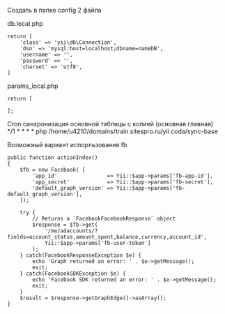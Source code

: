 Создать в папке config 2 файла

db.local.php

    return [
        'class' => 'yii\db\Connection',
        'dsn' => 'mysql:host=localhost;dbname=nameDB',
        'username' => '',
        'password' => '',
        'charset' => 'utf8',
    ]

params_local.php

    return [
        
    ];
    
 
 Cron синхронизация основной таблицы с копией (основная главная)  
 */1 * * * * php /home/u4210/domains/train.sitespro.ru/yii coda/sync-base
  
   
    
    
Возможный вариант испорльзования fb

    public function actionIndex()
    {
        $fb = new Facebook( [
            'app_id'                => Yii::$app->params['fb-app-id'],
            'app_secret'            => Yii::$app->params['fb-secret'],
            'default_graph_version' => Yii::$app->params['fb-default_graph_version'],
        ]);

        try {
            // Returns a `FacebookFacebookResponse` object
            $response = $fb->get(
                '/me/adaccounts/?fields=account_status,amount_spent,balance,currency,account_id',
                Yii::$app->params['fb-user-token']
            );
        } catch(FacebookResponseException $e) {
            echo 'Graph returned an error: ' . $e->getMessage();
            exit;
        } catch(FacebookSDKException $e) {
            echo 'Facebook SDK returned an error: ' . $e->getMessage();
            exit;
        }
        $result = $response->getGraphEdge()->asArray();   
    }